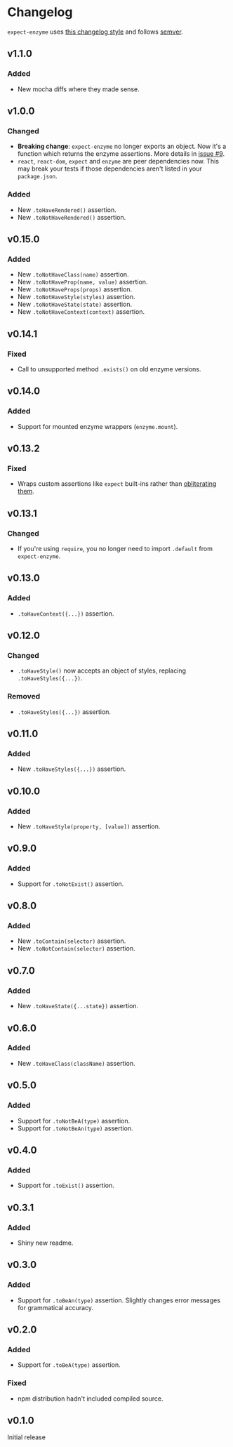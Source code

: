 # Changelog
`expect-enzyme` uses [this changelog style](http://keepachangelog.com/en/0.3.0/) and follows [semver](http://semver.org/).

## v1.1.0
### Added
- New mocha diffs where they made sense.

## v1.0.0
### Changed
- **Breaking change**: `expect-enzyme` no longer exports an object. Now it's a function which returns the enzyme assertions. More details in [issue #9](https://github.com/PsychoLlama/expect-enzyme/issues/9).
- `react`, `react-dom`, `expect` and `enzyme` are peer dependencies now. This may break your tests if those dependencies aren't listed in your `package.json`.

### Added
- New `.toHaveRendered()` assertion.
- New `.toNotHaveRendered()` assertion.

## v0.15.0
### Added
- New `.toNotHaveClass(name)` assertion.
- New `.toNotHaveProp(name, value)` assertion.
- New `.toNotHaveProps(props)` assertion.
- New `.toNotHaveStyle(styles)` assertion.
- New `.toNotHaveState(state)` assertion.
- New `.toNotHaveContext(context)` assertion.

## v0.14.1
### Fixed
- Call to unsupported method `.exists()` on old enzyme versions.

## v0.14.0
### Added
- Support for mounted enzyme wrappers (`enzyme.mount`).

## v0.13.2
### Fixed
- Wraps custom assertions like `expect` built-ins rather than [obliterating them](https://github.com/PsychoLlama/expect-enzyme/issues/1).

## v0.13.1
### Changed
- If you're using `require`, you no longer need to import `.default` from `expect-enzyme`.

## v0.13.0
### Added
- `.toHaveContext({...})` assertion.

## v0.12.0
### Changed
- `.toHaveStyle()` now accepts an object of styles, replacing `.toHaveStyles({...})`.

### Removed
- `.toHaveStyles({...})` assertion.

## v0.11.0
### Added
- New `.toHaveStyles({...})` assertion.

## v0.10.0
### Added
- New `.toHaveStyle(property, [value])` assertion.

## v0.9.0
### Added
- Support for `.toNotExist()` assertion.

## v0.8.0
### Added
- New `.toContain(selector)` assertion.
- New `.toNotContain(selector)` assertion.

## v0.7.0
### Added
- New `.toHaveState({...state})` assertion.

## v0.6.0
### Added
- New `.toHaveClass(className)` assertion.

## v0.5.0
### Added
- Support for `.toNotBeA(type)` assertion.
- Support for `.toNotBeAn(type)` assertion.

## v0.4.0
### Added
- Support for `.toExist()` assertion.

## v0.3.1
### Added
- Shiny new readme.

## v0.3.0
### Added
- Support for `.toBeAn(type)` assertion. Slightly changes error messages for grammatical accuracy.

## v0.2.0
### Added
- Support for `.toBeA(type)` assertion.

### Fixed
- npm distribution hadn't included compiled source.

## v0.1.0
Initial release
